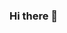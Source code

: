 ### Hi there 👋

<!--
**hrrreaper/hrrreaper** is a ✨ _special_ ✨ repository because its `README.md` (this file) appears on your GitHub profile.

![aboutme](https://user-images.githubusercontent.com/74523461/116436682-a2455180-a81a-11eb-9963-ebfba5a99992.PNG)
